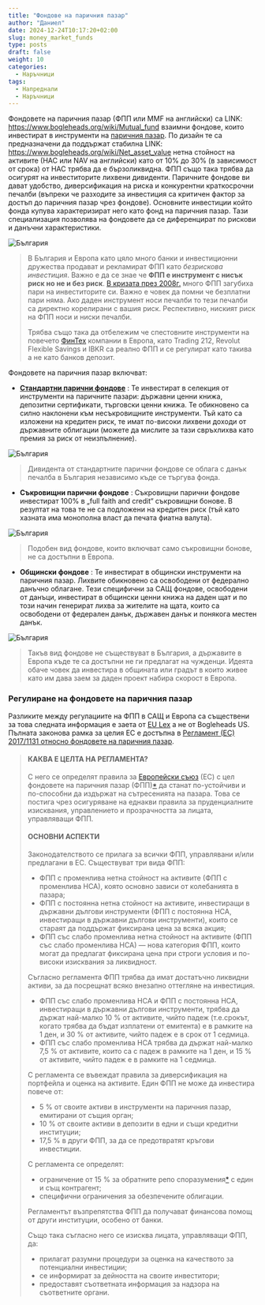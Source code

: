 ```yaml
---
title: "Фондове на паричния пазар"
author: "Даниел"
date: 2024-12-24T10:17:20+02:00
slug: money_market_funds
type: posts
draft: false
weight: 10
categories:
  - Наръчници
tags:
  - Напреднали
  - Наръчници
---
```


Фондовете на паричния пазар (ФПП или MMF на английски) са LINK: https://www.bogleheads.org/wiki/Mutual_fund взаимни фондове, които инвестират в инструменти на [паричния пазар](https://bg.wikipedia.org/wiki/%D0%9F%D0%B0%D1%80%D0%B8%D1%87%D0%B5%D0%BD_%D0%BF%D0%B0%D0%B7%D0%B0%D1%80). По дизайн те са предназначени да поддържат стабилна LINK: https://www.bogleheads.org/wiki/Net_asset_value нетна стойност на активите (НАС или NAV на английски) като от 10% до 30% (в зависимост от срока) от НАС трябва да е бързоликвидна. ФПП също така трябва да осигурят на инвеститорите лихвени дивиденти. Паричните фондове ви дават удобство, диверсификация на риска и конкурентни краткосрочни печалби (въпреки че разходите за инвестиция са критичен фактор за достъп до паричния пазар чрез фондове). Основните инвестиции който фонда купува характеризират него като фонд на паричния пазар. Тази специализация позволява на фондовете да се диференцират по рискови и данъчни характеристики.

![България](/img/bgflag.png)
> В България и Европа като цяло много банки и инвестиционни дружества продават и рекламират ФПП като *безрискова инвестиция*. Важно е да се знае че **ФПП е инструмент с нисък риск но не и без риск**. [В кризата през 2008г.](https://www.bogleheads.org/wiki/The_2008_money_market_crisis) много ФПП загубиха пари на инвеститорите си. Важно е човек да помни че безплатни пари няма. Ако даден инструмент носи печалби то тези печалби са директно корелирани с вашия риск. Респективно, ниският риск на ФПП носи и ниски печалби.
>  
>  Трябва също така да отбележим че спестовните инструменти на повечето [ФинТех](https://en.wikipedia.org/wiki/Fintech) компании в Европа, като Trading 212, Revolut Flexible Savings и IBKR са реално ФПП и се регулират като такива а не като банков депозит. 

Фондовете на паричния пазар включват:

-   **[Стандартни парични фондове](https://www.consilium.europa.eu/bg/infographics/money-market-funds/)** : Те инвестират в селекция от инструменти на паричните пазари: държавни ценни книжа, депозитни сертификати, търговски ценни книжа. Те обикновено са силно наклонени към несъкровищните инструменти. Тъй като са изложени на кредитен риск, те имат по-високи лихвени доходи от държавните облигации (можете да мислите за тази свръхлихва като премия за риск от неизпълнение). 

![България](/img/bgflag.png)
> Дивидента от стандартните парични фондове се облага с данък печалба в България независимо къде се търгува фонда.

-   **Съкровищни ​​парични фондове** : Съкровищни ​​парични фондове инвестират 100% в „full faith and credit“ съкровищни ​​бонове. В резултат на това те не са подложени на кредитен риск (тъй като хазната има монополна власт да печата фиатна валута). 

![България](/img/bgflag.png)
> Подобен вид фондове, които включват само съкровищни бонове, не са достъпни в Европа.

-   **Общински фондове** : Те инвестират в общински инструменти на паричния пазар. Лихвите обикновено са освободени от федерално данъчно облагане. Тези специфични за САЩ фондове, освободени от данъци, инвестират в общински ценни книжа на даден щат и по този начин генерират лихва за жителите на щата, които са освободени от федерален данък, държавен данък и понякога местен данък. 

![България](/img/bgflag.png)
> Такъв вид фондове не съществуват в България, а държавите в Европа къде те са достъпни не ги предлагат на чужденци. Идеята обаче човек да инвестира в общината или градът в които живее като им дава заем за даден проект набира скорост в Европа. 

### Регулиране на фондовете на паричния пазар

Разликите между регулациите на ФПП в САЩ и Европа са съществени за това следната информация е заета от [EU Lex](https://eur-lex.europa.eu/BG/legal-content/summary/money-market-funds.html?fromSummary=24) а не от Bogleheads US. Пълната законова рамка за целия ЕС е достъпна в [Регламент (ЕС) 2017/1131 относно фондовете на паричния пазар](https://eur-lex.europa.eu/legal-content/BG/AUTO/?uri=celex:32017R1131).

> #### КАКВА Е ЦЕЛТА НА РЕГЛАМЕНТА?
> 
> С него се определят правила за  [Европейски
> съюз](http://eur-lex.europa.eu/summary/glossary/eu_union.html)  (ЕС) с
> цел фондовете на паричния пазар
> (ФПП)[*](https://eur-lex.europa.eu/BG/legal-content/summary/money-market-funds.html?fromSummary=24#keyterm_E0001)  да станат по-устойчиви и по-способни да издържат на сътресенията на
> пазара. Това се постига чрез осигуряване на еднакви правила за
> пруденциалните изисквания, управлението и прозрачността за лицата,
> управляващи ФПП.
> 
> #### ОСНОВНИ АСПЕКТИ
> 
> Законодателството се прилага за всички ФПП, управлявани и/или
> предлагани в ЕС. Съществуват три вида ФПП:
> 
> -   ФПП с променлива нетна стойност на активите  (ФПП с променлива НСА), която основно зависи от колебанията в пазара;
> -   ФПП с  постоянна нетна стойност на активите, инвестиращи в държавни дългови инструменти (ФПП с постоянна НСА, инвестиращи в
> държавни дългови инструменти), които се стараят да поддържат фиксирана
> цена за всяка акция;
> -   ФПП със  слабо променлива нетна стойност на активите  (ФПП със слабо променлива НСА) — нова категория ФПП, които могат да предлагат
> фиксирана цена при строги условия и по-високи изисквания за
> ликвидност.
> 
> Съгласно регламента ФПП трябва да имат  достатъчно ликвидни активи, за
> да посрещнат всяко внезапно оттегляне на инвестиция.
> 
> -   ФПП със слабо променлива НСА и ФПП с постоянна НСА, инвестиращи в държавни дългови инструменти, трябва да държат най-малко 10 % от
> активите, чийто падеж (т.е.срокът, когато трябва да бъдат изплатени от
> емитента) е в рамките на 1 ден, и 30 % от активите, чийто падеж е в
> срок от 1 седмица.
> -   ФПП със слабо променлива НСА трябва да държат най-малко 7,5 % от активите, които са с падеж в рамките на 1 ден, и 15 % от активите,
> чийто падеж е в рамките на 1 седмица.
> 
> С регламента се въвеждат  правила за диверсификация на портфейла и
> оценка на активите. Един ФПП не може да инвестира повече от:
> 
> -   5 % от своите активи в инструменти на паричния пазар, емитирани от същия орган;
> -   10 % от своите активи в депозити в едни и същи кредитни институции;
> -   17,5 % в други ФПП, за да се предотвратят кръгови инвестиции.
> 
> С регламента се определят:
> 
> -   ограничение от 15 % за обратните репо споразумения[*](https://eur-lex.europa.eu/BG/legal-content/summary/money-market-funds.html?fromSummary=24#keyterm_E0002)  с един и същ контрагент;
> -   специфични ограничения за обезпечените облигации.
> 
> Регламентът възпрепятства ФПП да получават финансова помощ от други
> институции, особено от банки.
> 
> Също така съгласно него се изисква  лицата, управляващи ФПП, да:
> 
> -   прилагат разумни процедури за оценка на качеството за потенциални инвестиции;
> -   се информират за дейността на своите инвеститори;
> -   предоставят съответната информация за надзора на съответните органи.

